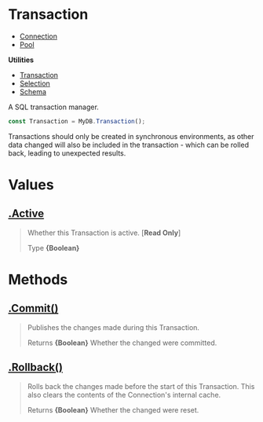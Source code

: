 
# Transaction

* [Connection](https://github.com/QSmally/QDB/blob/v4/Documentation/Connection.md)
* [Pool](https://github.com/QSmally/QDB/blob/v4/Documentation/Pool.md)

**Utilities**
* [Transaction](https://github.com/QSmally/QDB/blob/v4/Documentation/Transaction.md)
* [Selection](https://github.com/QSmally/QDB/blob/v4/Documentation/Selection.md)
* [Schema](https://github.com/QSmally/QDB/blob/v4/Documentation/Schema.md)

A SQL transaction manager.
```js
const Transaction = MyDB.Transaction();
```

Transactions should only be created in synchronous environments, as other data changed will also be included in the transaction - which can be rolled back, leading to unexpected results.



# Values
## [.Active](https://github.com/QSmally/QDB/blob/v4/lib/Utility/Transaction.js#L23)
> Whether this Transaction is active. [**Read Only**]
>
> Type **{Boolean}**

# Methods
## [.Commit()](https://github.com/QSmally/QDB/blob/v4/lib/Utility/Transaction.js#L40)
> Publishes the changes made during this Transaction.
>
> Returns **{Boolean}** Whether the changed were committed.

## [.Rollback()](https://github.com/QSmally/QDB/blob/v4/lib/Utility/Transaction.js#L54)
> Rolls back the changes made before the start of this Transaction. This also clears the contents of the Connection's internal cache.
>
> Returns **{Boolean}** Whether the changed were reset.
